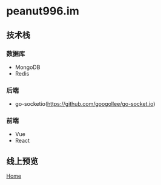 # peanut996.im

## 技术栈

### 数据库

+ MongoDB
+ Redis

### 后端

+ go-socketio(https://github.com/googollee/go-socket.io)

### 前端

+ Vue
+ React

## 线上预览

[Home](https://im.peanut996.cn)